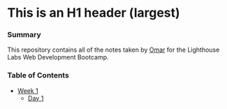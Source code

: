 # This is an H1 header (largest)
### Summary 
This repository contains all of the notes taken by [Omar](https://github.com/caboma) for the Lighthouse Labs Web Development Bootcamp.

### Table of Contents
* [Week 1](/Week_1)
  * [Day 1](/Week_1/Day_1)
 